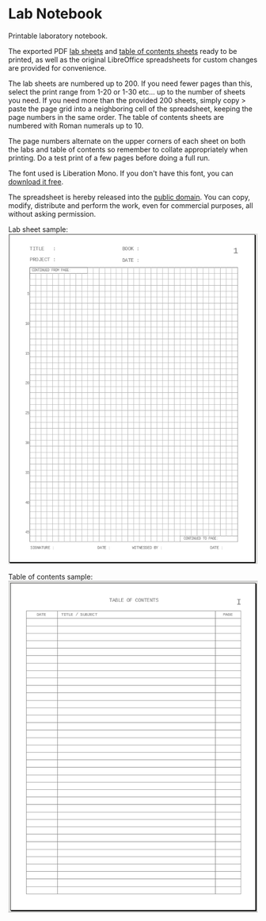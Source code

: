 # Lab Notebook
Printable laboratory notebook.

The exported PDF [lab sheets](https://github.com/cypnk/Lab-Notebook/raw/master/LabNotebook-sheets.pdf) and [table of contents sheets](https://github.com/cypnk/Lab-Notebook/raw/master/LabNotebook-contents.pdf) ready to be printed, as well as the original LibreOffice spreadsheets for custom changes are provided for convenience.

The lab sheets are numbered up to 200. If you need fewer pages than this, select the print range from 1-20 or 1-30 etc... up to the number of sheets you need. If you need more than the provided 200 sheets, simply copy > paste the page grid into a neighboring cell of the spreadsheet, keeping the page numbers in the same order. The table of contents sheets are numbered with Roman numerals up to 10.

The page numbers alternate on the upper corners of each sheet on both the labs and table of contents so remember to collate appropriately when printing. Do a test print of a few pages before doing a full run.

The font used is Liberation Mono. If you don't have this font, you can [download it free](https://github.com/liberationfonts).

The spreadsheet is hereby released into the [public domain](https://github.com/cypnk/Lab-Notebook/blob/master/LICENSE). You can copy, modify, distribute and perform the work, even for commercial purposes, all without asking permission.

Lab sheet sample:  
![Spreadsheet view](https://raw.githubusercontent.com/cypnk/Lab-Notebook/master/screenshot_labsheet.png)

Table of contents sample:  
![Table of contents](https://raw.githubusercontent.com/cypnk/Lab-Notebook/master/screenshot_tableofcontents.png)
